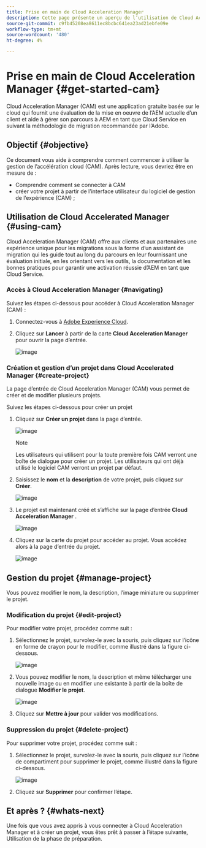 ```yaml
---
title: Prise en main de Cloud Acceleration Manager
description: Cette page présente un aperçu de l’utilisation de Cloud Acceleration Manager et de sa prise en main.
source-git-commit: c9fb45208ea8611ec8bcbc641ea23ad21ebfe09e
workflow-type: tm+mt
source-wordcount: '480'
ht-degree: 4%

---
```



# Prise en main de Cloud Acceleration Manager {#get-started-cam}

Cloud Acceleration Manager (CAM) est une application gratuite basée sur le cloud qui fournit une évaluation de la mise en oeuvre de l’AEM actuelle d’un client et aide à gérer son parcours à AEM en tant que Cloud Service en suivant la méthodologie de migration recommandée par l’Adobe.

## Objectif {#objective}

Ce document vous aide à comprendre comment commencer à utiliser la gestion de l’accélération cloud (CAM). Après lecture, vous devriez être en mesure de :

* Comprendre comment se connecter à CAM
* créer votre projet à partir de l’interface utilisateur du logiciel de gestion de l’expérience (CAM) ;

## Utilisation de Cloud Accelerated Manager {#using-cam}

Cloud Acceleration Manager (CAM) offre aux clients et aux partenaires une expérience unique pour les migrations sous la forme d’un assistant de migration qui les guide tout au long du parcours en leur fournissant une évaluation initiale, en les orientant vers les outils, la documentation et les bonnes pratiques pour garantir une activation réussie d’AEM en tant que Cloud Service.

### Accès à Cloud Acceleration Manager {#navigating}

Suivez les étapes ci-dessous pour accéder à Cloud Acceleration Manager (CAM) :

1. Connectez-vous à [Adobe Experience Cloud](https://experience.adobe.com).

1. Cliquez sur **Lancer** à partir de la carte **Cloud Acceleration Manager** pour ouvrir la page d’entrée.

   ![image](/help/move-to-cloud-service/cloud-acceleration-manager/assets/cam-1.png)

### Création et gestion d’un projet dans Cloud Accelerated Manager {#create-project}

La page d’entrée de Cloud Acceleration Manager (CAM) vous permet de créer et de modifier plusieurs projets.

Suivez les étapes ci-dessous pour créer un projet 

1. Cliquez sur **Créer un projet** dans la page d’entrée.

   ![image](/help/move-to-cloud-service/cloud-acceleration-manager/assets/cam-2.png)

   >[!NOTE]
   >Les utilisateurs qui utilisent pour la toute première fois CAM verront une boîte de dialogue pour créer un projet. Les utilisateurs qui ont déjà utilisé le logiciel CAM verront un projet par défaut.

1. Saisissez le **nom** et la **description** de votre projet, puis cliquez sur **Créer**.

   ![image](/help/move-to-cloud-service/cloud-acceleration-manager/assets/cam-3.png)

1. Le projet est maintenant créé et s’affiche sur la page d’entrée **Cloud Acceleration Manager** .

   ![image](/help/move-to-cloud-service/cloud-acceleration-manager/assets/cam-landing.png)

1. Cliquez sur la carte du projet pour accéder au projet. Vous accédez alors à la page d’entrée du projet.

   ![image](/help/move-to-cloud-service/cloud-acceleration-manager/assets/cam-5.png)

## Gestion du projet {#manage-project}

Vous pouvez modifier le nom, la description, l’image miniature ou supprimer le projet.

### Modification du projet {#edit-project}

Pour modifier votre projet, procédez comme suit :

1. Sélectionnez le projet, survolez-le avec la souris, puis cliquez sur l’icône en forme de crayon pour le modifier, comme illustré dans la figure ci-dessous.

   ![image](/help/move-to-cloud-service/cloud-acceleration-manager/assets/cam-4.png)

1. Vous pouvez modifier le nom, la description et même télécharger une nouvelle image ou en modifier une existante à partir de la boîte de dialogue **Modifier le projet**.

   ![image](/help/move-to-cloud-service/cloud-acceleration-manager/assets/cam-edit.png)

1. Cliquez sur **Mettre à jour** pour valider vos modifications.

### Suppression du projet {#delete-project}

Pour supprimer votre projet, procédez comme suit :

1. Sélectionnez le projet, survolez-le avec la souris, puis cliquez sur l’icône de compartiment pour supprimer le projet, comme illustré dans la figure ci-dessous.

   ![image](/help/move-to-cloud-service/cloud-acceleration-manager/assets/cam-4.png)

1. Cliquez sur **Supprimer** pour confirmer l’étape.

## Et après ? {#whats-next}

Une fois que vous avez appris à vous connecter à Cloud Acceleration Manager et à créer un projet, vous êtes prêt à passer à l’étape suivante, Utilisation de la phase de préparation.